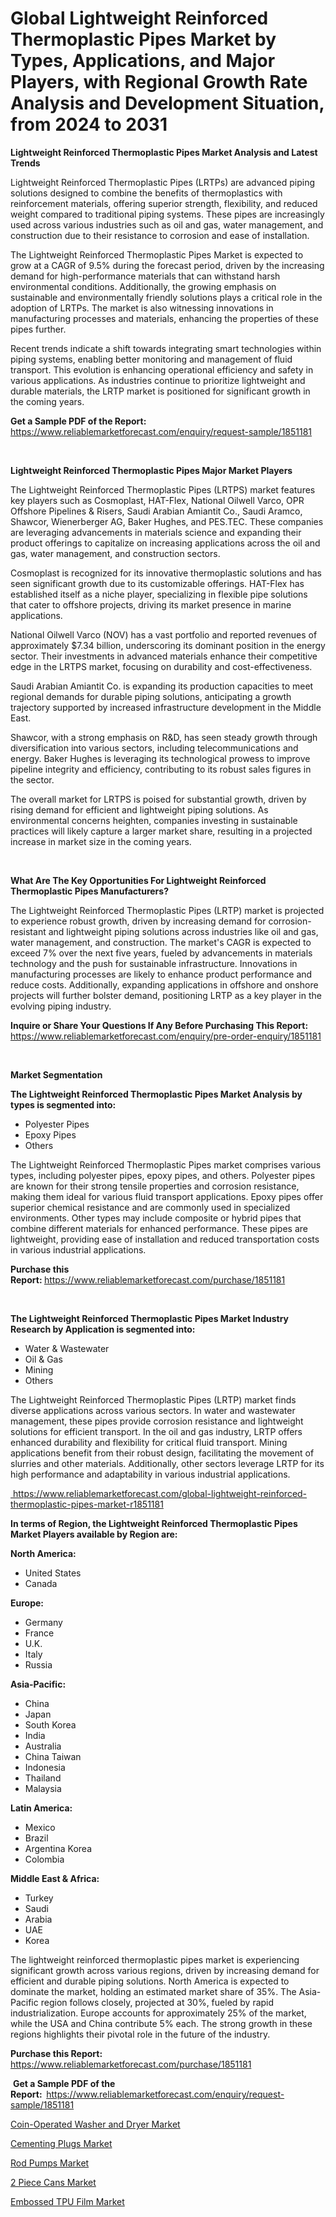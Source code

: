 <p><h1>Global Lightweight Reinforced Thermoplastic Pipes Market by Types, Applications, and Major Players, with Regional Growth Rate Analysis and Development Situation, from 2024 to 2031</h1></p><p><strong>Lightweight Reinforced Thermoplastic Pipes Market Analysis and Latest Trends</strong></p>
<p><p>Lightweight Reinforced Thermoplastic Pipes (LRTPs) are advanced piping solutions designed to combine the benefits of thermoplastics with reinforcement materials, offering superior strength, flexibility, and reduced weight compared to traditional piping systems. These pipes are increasingly used across various industries such as oil and gas, water management, and construction due to their resistance to corrosion and ease of installation.</p><p>The Lightweight Reinforced Thermoplastic Pipes Market is expected to grow at a CAGR of 9.5% during the forecast period, driven by the increasing demand for high-performance materials that can withstand harsh environmental conditions. Additionally, the growing emphasis on sustainable and environmentally friendly solutions plays a critical role in the adoption of LRTPs. The market is also witnessing innovations in manufacturing processes and materials, enhancing the properties of these pipes further.</p><p>Recent trends indicate a shift towards integrating smart technologies within piping systems, enabling better monitoring and management of fluid transport. This evolution is enhancing operational efficiency and safety in various applications. As industries continue to prioritize lightweight and durable materials, the LRTP market is positioned for significant growth in the coming years.</p></p>
<p><strong>Get a Sample PDF of the Report:&nbsp;</strong> <a href="https://www.reliablemarketforecast.com/enquiry/request-sample/1851181?utm_campaign=1102&utm_medium=2&utm_source=Github&utm_content=ia&utm_term=18102024&utm_id=lightweight-reinforced-thermoplastic-pipes">https://www.reliablemarketforecast.com/enquiry/request-sample/1851181</a></p>
<p>&nbsp;</p>
<p><strong>Lightweight Reinforced Thermoplastic Pipes Major Market Players</strong></p>
<p><p>The Lightweight Reinforced Thermoplastic Pipes (LRTPS) market features key players such as Cosmoplast, HAT-Flex, National Oilwell Varco, OPR Offshore Pipelines & Risers, Saudi Arabian Amiantit Co., Saudi Aramco, Shawcor, Wienerberger AG, Baker Hughes, and PES.TEC. These companies are leveraging advancements in materials science and expanding their product offerings to capitalize on increasing applications across the oil and gas, water management, and construction sectors.</p><p>Cosmoplast is recognized for its innovative thermoplastic solutions and has seen significant growth due to its customizable offerings. HAT-Flex has established itself as a niche player, specializing in flexible pipe solutions that cater to offshore projects, driving its market presence in marine applications.</p><p>National Oilwell Varco (NOV) has a vast portfolio and reported revenues of approximately $7.34 billion, underscoring its dominant position in the energy sector. Their investments in advanced materials enhance their competitive edge in the LRTPS market, focusing on durability and cost-effectiveness.</p><p>Saudi Arabian Amiantit Co. is expanding its production capacities to meet regional demands for durable piping solutions, anticipating a growth trajectory supported by increased infrastructure development in the Middle East. </p><p>Shawcor, with a strong emphasis on R&D, has seen steady growth through diversification into various sectors, including telecommunications and energy. Baker Hughes is leveraging its technological prowess to improve pipeline integrity and efficiency, contributing to its robust sales figures in the sector. </p><p>The overall market for LRTPS is poised for substantial growth, driven by rising demand for efficient and lightweight piping solutions. As environmental concerns heighten, companies investing in sustainable practices will likely capture a larger market share, resulting in a projected increase in market size in the coming years.</p></p>
<p>&nbsp;</p>
<p><strong>What Are The Key Opportunities For Lightweight Reinforced Thermoplastic Pipes Manufacturers?</strong></p>
<p><p>The Lightweight Reinforced Thermoplastic Pipes (LRTP) market is projected to experience robust growth, driven by increasing demand for corrosion-resistant and lightweight piping solutions across industries like oil and gas, water management, and construction. The market's CAGR is expected to exceed 7% over the next five years, fueled by advancements in materials technology and the push for sustainable infrastructure. Innovations in manufacturing processes are likely to enhance product performance and reduce costs. Additionally, expanding applications in offshore and onshore projects will further bolster demand, positioning LRTP as a key player in the evolving piping industry.</p></p>
<p><strong>Inquire or Share Your Questions If Any Before Purchasing This Report:</strong> <a href="https://www.reliablemarketforecast.com/enquiry/pre-order-enquiry/1851181?utm_campaign=1102&utm_medium=2&utm_source=Github&utm_content=ia&utm_term=18102024&utm_id=lightweight-reinforced-thermoplastic-pipes">https://www.reliablemarketforecast.com/enquiry/pre-order-enquiry/1851181</a></p>
<p>&nbsp;</p>
<p><strong>Market Segmentation</strong></p>
<p><strong>The Lightweight Reinforced Thermoplastic Pipes Market Analysis by types is segmented into:</strong></p>
<p><ul><li>Polyester Pipes</li><li>Epoxy Pipes</li><li>Others</li></ul></p>
<p><p>The Lightweight Reinforced Thermoplastic Pipes market comprises various types, including polyester pipes, epoxy pipes, and others. Polyester pipes are known for their strong tensile properties and corrosion resistance, making them ideal for various fluid transport applications. Epoxy pipes offer superior chemical resistance and are commonly used in specialized environments. Other types may include composite or hybrid pipes that combine different materials for enhanced performance. These pipes are lightweight, providing ease of installation and reduced transportation costs in various industrial applications.</p></p>
<p><strong>Purchase this Report:&nbsp;</strong><a href="https://www.reliablemarketforecast.com/purchase/1851181?utm_campaign=1102&utm_medium=2&utm_source=Github&utm_content=ia&utm_term=18102024&utm_id=lightweight-reinforced-thermoplastic-pipes">https://www.reliablemarketforecast.com/purchase/1851181</a></p>
<p>&nbsp;</p>
<p><strong>The Lightweight Reinforced Thermoplastic Pipes Market Industry Research by Application is segmented into:</strong></p>
<p><ul><li>Water & Wastewater</li><li>Oil & Gas</li><li>Mining</li><li>Others</li></ul></p>
<p><p>The Lightweight Reinforced Thermoplastic Pipes (LRTP) market finds diverse applications across various sectors. In water and wastewater management, these pipes provide corrosion resistance and lightweight solutions for efficient transport. In the oil and gas industry, LRTP offers enhanced durability and flexibility for critical fluid transport. Mining applications benefit from their robust design, facilitating the movement of slurries and other materials. Additionally, other sectors leverage LRTP for its high performance and adaptability in various industrial applications.</p></p>
<p><a href="https://www.reliablemarketforecast.com/global-lightweight-reinforced-thermoplastic-pipes-market-r1851181?utm_campaign=1102&utm_medium=2&utm_source=Github&utm_content=ia&utm_term=18102024&utm_id=lightweight-reinforced-thermoplastic-pipes">&nbsp;https://www.reliablemarketforecast.com/global-lightweight-reinforced-thermoplastic-pipes-market-r1851181</a></p>
<p><strong>In terms of Region, the Lightweight Reinforced Thermoplastic Pipes Market Players available by Region are:</strong></p>
<p>
    <p> <strong> North America: </strong>
        <ul>
            <li>United States</li>
            <li>Canada</li>
        </ul>
        </p> 
    <p> <strong> Europe: </strong>
        <ul>
            <li>Germany</li>
            <li>France</li>
            <li>U.K.</li>
            <li>Italy</li>
            <li>Russia</li>
        </ul>
        </p> 
    <p> <strong> Asia-Pacific: </strong>
        <ul>
            <li>China</li>
            <li>Japan</li>
            <li>South Korea</li>
            <li>India</li>
            <li>Australia</li>
            <li>China Taiwan</li>
            <li>Indonesia</li>
            <li>Thailand</li>
            <li>Malaysia</li>
        </ul>
        </p> 
    <p> <strong> Latin America: </strong>
        <ul>
            <li>Mexico</li>
            <li>Brazil</li>
            <li>Argentina Korea</li>
            <li>Colombia</li>
        </ul>
        </p> 
    <p> <strong> Middle East & Africa: </strong>
        <ul>
            <li>Turkey</li>
            <li>Saudi</li>
            <li>Arabia</li>
            <li>UAE</li>
            <li>Korea</li>
        </ul>
    </p>
    </p>
<p><p>The lightweight reinforced thermoplastic pipes market is experiencing significant growth across various regions, driven by increasing demand for efficient and durable piping solutions. North America is expected to dominate the market, holding an estimated market share of 35%. The Asia-Pacific region follows closely, projected at 30%, fueled by rapid industrialization. Europe accounts for approximately 25% of the market, while the USA and China contribute 5% each. The strong growth in these regions highlights their pivotal role in the future of the industry.</p></p>
<p><strong>Purchase this Report: </strong><a href="https://www.reliablemarketforecast.com/purchase/1851181?utm_campaign=1102&utm_medium=2&utm_source=Github&utm_content=ia&utm_term=18102024&utm_id=lightweight-reinforced-thermoplastic-pipes">https://www.reliablemarketforecast.com/purchase/1851181</a></p>
<p>&nbsp;<strong>Get a Sample PDF of the Report:&nbsp;&nbsp;</strong><a href="https://www.reliablemarketforecast.com/enquiry/request-sample/1851181?utm_campaign=1102&utm_medium=2&utm_source=Github&utm_content=ia&utm_term=18102024&utm_id=lightweight-reinforced-thermoplastic-pipes">https://www.reliablemarketforecast.com/enquiry/request-sample/1851181</a></p>
<p><strong></strong></p>
<p><p><a href="https://github.com/ritchieduld0/Market-Research-Report-List-1/blob/main/coin-operated-washer-and-dryer-market.md?utm_campaign=1102&utm_medium=2&utm_source=Github&utm_content=ia&utm_term=18102024&utm_id=lightweight-reinforced-thermoplastic-pipes">Coin-Operated Washer and Dryer Market</a></p><p><a href="https://issuu.com/reportprime-2/docs/cementing-plugs-market-size-2030.pp_7c0bf126ff4bc2?utm_campaign=1102&utm_medium=2&utm_source=Github&utm_content=ia&utm_term=18102024&utm_id=lightweight-reinforced-thermoplastic-pipes">Cementing Plugs Market</a></p><p><a href="https://issuu.com/reportprime-2/docs/rod-pumps-market-size-2030.pptx_39d41041474ead?utm_campaign=1102&utm_medium=2&utm_source=Github&utm_content=ia&utm_term=18102024&utm_id=lightweight-reinforced-thermoplastic-pipes">Rod Pumps Market</a></p><p><a href="https://www.linkedin.com/pulse/global-2-piece-cans-market-landscape-future-trends-strategic-zd1ee?utm_campaign=1102&utm_medium=2&utm_source=Github&utm_content=ia&utm_term=18102024&utm_id=lightweight-reinforced-thermoplastic-pipes">2 Piece Cans Market</a></p><p><a href="https://github.com/carsonlv80bas/Market-Research-Report-List-1/blob/main/embossed-tpu-film-market.md?utm_campaign=1102&utm_medium=2&utm_source=Github&utm_content=ia&utm_term=18102024&utm_id=lightweight-reinforced-thermoplastic-pipes">Embossed TPU Film Market</a></p></p>
